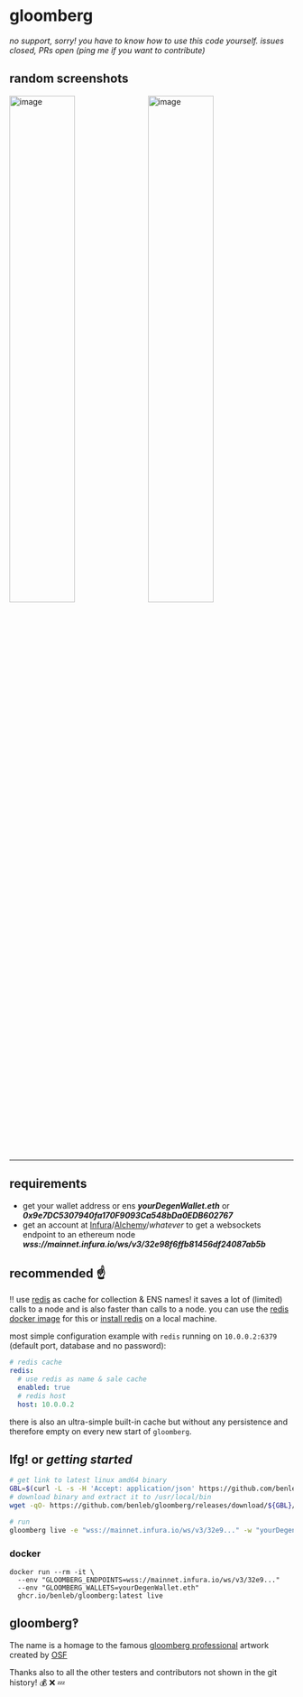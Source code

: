 # gloomberg

*no support, sorry! you have to know how to use this code yourself. issues closed, PRs open (ping me if you want to contribute)*

## random screenshots

<p><img title="screenshot 22/09/26" width="48%" align="center" alt="image" src="https://user-images.githubusercontent.com/512997/192209465-edb95aeb-be2f-419f-b4d1-84da3f35e97e.png">
<img title="screenshot 22/09/26" align="center" width="48%" alt="image" src="https://user-images.githubusercontent.com/512997/192209940-538105c5-8552-42ed-bf16-508da83611d0.png"></p>

---

## requirements

- get your wallet address or ens
  ***yourDegenWallet.eth*** or ***0x9e7DC5307940fa170F9093Ca548bDa0EDB602767***
- get an account at [Infura](https://infura.io)/[Alchemy](https://www.alchemy.com)/*whatever* to get a websockets endpoint to an ethereum node
  ***wss://mainnet.infura.io/ws/v3/32e98f6ffb81456df24087ab5b***

## recommended ☝️

‼️ use [redis](https://redis.io) as cache for collection & ENS names! it saves a lot of (limited) calls to a node and is also faster than calls to a node. you can use the [redis docker image](https://hub.docker.com/_/redis) for this or [install redis](https://redis.io/docs/getting-started/installation/) on a local machine.

most simple configuration example with `redis` running on `10.0.0.2:6379` (default port, database and no password):
  
  ```yaml
  # redis cache
  redis:
    # use redis as name & sale cache
    enabled: true
    # redis host
    host: 10.0.0.2
  ```

there is also an ultra-simple built-in cache but without any persistence and therefore empty on every new start of `gloomberg`.

## lfg! or *getting started*

```bash
# get link to latest linux amd64 binary
GBL=$(curl -L -s -H 'Accept: application/json' https://github.com/benleb/gloomberg/releases/latest | sed -e 's/.*"tag_name":"\([^"]*\)".*/\1/')
# download binary and extract it to /usr/local/bin
wget -qO- https://github.com/benleb/gloomberg/releases/download/${GBL}/gloomberg_${GBL/v/}_linux_amd64.tar.gz | sudo tar -C /usr/local/bin -vzx gloomberg

# run
gloomberg live -e "wss://mainnet.infura.io/ws/v3/32e9..." -w "yourDegenWallet.eth"
```

### docker

```shell
docker run --rm -it \
  --env "GLOOMBERG_ENDPOINTS=wss://mainnet.infura.io/ws/v3/32e9..."
  --env "GLOOMBERG_WALLETS=yourDegenWallet.eth"
  ghcr.io/benleb/gloomberg:latest live
```

## gloomberg‽

The name is a homage to the famous [gloomberg professional](https://opensea.io/assets/ethereum/0x495f947276749ce646f68ac8c248420045cb7b5e/99817193321473223322497783689261477808362186321335987444674465937111627333639) artwork created by [OSF](https://osf.art)

Thanks also to all the other testers and contributors not shown in the git history! 💰 ❌ 💤
